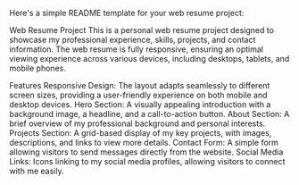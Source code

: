 
Here's a simple README template for your web resume project:

Web Resume Project
This is a personal web resume project designed to showcase my professional experience, skills, projects, and contact information. The web resume is fully responsive, ensuring an optimal viewing experience across various devices, including desktops, tablets, and mobile phones.

Features
Responsive Design: The layout adapts seamlessly to different screen sizes, providing a user-friendly experience on both mobile and desktop devices.
Hero Section: A visually appealing introduction with a background image, a headline, and a call-to-action button.
About Section: A brief overview of my professional background and personal interests.
Projects Section: A grid-based display of my key projects, with images, descriptions, and links to view more details.
Contact Form: A simple form allowing visitors to send messages directly from the website.
Social Media Links: Icons linking to my social media profiles, allowing visitors to connect with me easily.
